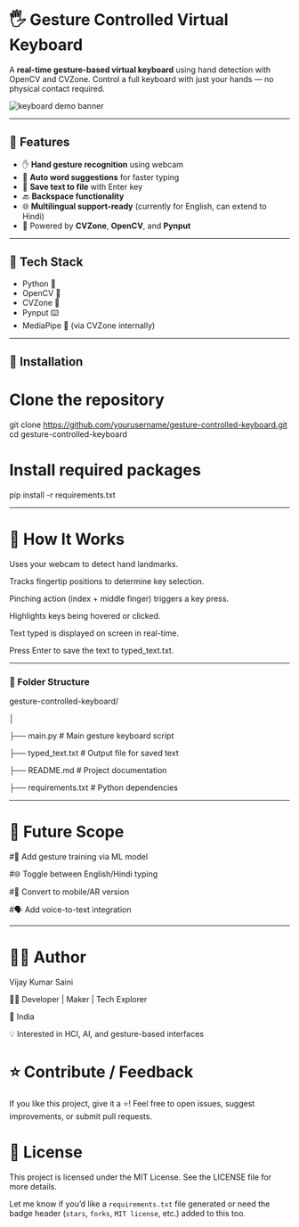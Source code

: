 # 🖐️ Gesture Controlled Virtual Keyboard

A **real-time gesture-based virtual keyboard** using hand detection with OpenCV and CVZone. Control a full keyboard with just your hands — no physical contact required.

![keyboard demo banner](https://github.com/user-attachments/assets/28666bc8-10ce-4cbe-aa43-b4b7f3e127eb) 

---

## 📌 Features

- ✋ **Hand gesture recognition** using webcam
- 🧠 **Auto word suggestions** for faster typing
- 💾 **Save text to file** with Enter key
- 🔙 **Backspace functionality**
- 🌐 **Multilingual support-ready** (currently for English, can extend to Hindi)
- 🧠 Powered by **CVZone**, **OpenCV**, and **Pynput**

---

## 🧠 Tech Stack

- Python 🐍
- OpenCV 🎥
- CVZone 🧠
- Pynput ⌨️
- MediaPipe 🤖 (via CVZone internally)

---


## 🚀 Installation


# Clone the repository
git clone https://github.com/yourusername/gesture-controlled-keyboard.git
cd gesture-controlled-keyboard

# Install required packages
pip install -r requirements.txt

---

# 🧠 How It Works

Uses your webcam to detect hand landmarks.

Tracks fingertip positions to determine key selection.

Pinching action (index + middle finger) triggers a key press.

Highlights keys being hovered or clicked.

Text typed is displayed on screen in real-time.

Press Enter to save the text to typed_text.txt.

---
### 📂 Folder Structure

gesture-controlled-keyboard/

│

├── main.py                # Main gesture keyboard script

├── typed_text.txt         # Output file for saved text

├── README.md              # Project documentation

├── requirements.txt       # Python dependencies

---

# 🧠 Future Scope

#🔄 Add gesture training via ML model

#🌐 Toggle between English/Hindi typing

#📱 Convert to mobile/AR version

#🗣️ Add voice-to-text integration

---

# 🙋‍♂️ Author

Vijay Kumar Saini

🧑‍💻 Developer | Maker | Tech Explorer

📍 India

💡 Interested in HCI, AI, and gesture-based interfaces

# ⭐ Contribute / Feedback 

If you like this project, give it a ⭐!
Feel free to open issues, suggest improvements, or submit pull requests.

# 📄 License
This project is licensed under the MIT License.
See the LICENSE file for more details.

Let me know if you’d like a `requirements.txt` file generated or need the badge header (`stars`, `forks`, `MIT license`, etc.) added to this too.
